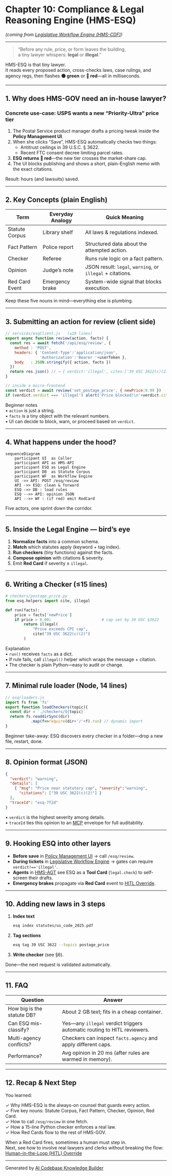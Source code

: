 # Chapter 10: Compliance & Legal Reasoning Engine (HMS-ESQ)

*(coming from [Legislative Workflow Engine (HMS-CDF)](09_legislative_workflow_engine__hms_cdf__.md))*  

---

> “Before any rule, price, or form leaves the building,  
> a tiny lawyer whispers: **legal** or **illegal**.”

HMS-ESQ is that tiny lawyer.  
It reads every proposed action, cross-checks laws, case rulings, and agency regs, then flashes **🟢 green** or **🔴 red**—all in milliseconds.

---

## 1. Why does HMS-GOV need an in-house lawyer?

### Concrete use-case: USPS wants a new “Priority-Ultra” price tier

1. The Postal Service product manager drafts a pricing tweak inside the **Policy Management UI**.  
2. When she clicks “Save”, HMS-ESQ automatically checks two things:  
   * Antitrust ceilings in 39 U.S.C. § 3622.  
   * Recent FTC consent decree limiting parcel rates.  
3. **ESQ returns 🔴 red**—the new tier crosses the market-share cap.  
4. The UI blocks publishing and shows a short, plain-English memo with the exact citations.

Result: hours (and lawsuits) saved.

---

## 2. Key Concepts (plain English)

| Term | Everyday Analogy | Quick Meaning |
|------|------------------|---------------|
| Statute Corpus | Library shelf | All laws & regulations indexed. |
| Fact Pattern | Police report | Structured data about the attempted action. |
| Checker | Referee | Runs rule logic on a fact pattern. |
| Opinion | Judge’s note | JSON result: `legal`, `warning`, or `illegal` + citations. |
| Red Card Event | Emergency brake | System-wide signal that blocks execution. |

Keep these five nouns in mind—everything else is plumbing.

---

## 3. Submitting an action for review (client side)

```js
// services/esqClient.js   (≤18 lines)
export async function review(action, facts) {
  const res = await fetch('/api/esq/review', {
    method : 'POST',
    headers: { 'Content-Type':'application/json',
               'Authorization':'Bearer '+userToken },
    body   : JSON.stringify({ action, facts })
  })
  return res.json() // → { verdict:'illegal', cites:['39 USC 3622(c)(2)'] }
}

// inside a micro-frontend
const verdict = await review('set_postage_price', { newPrice:9.99 })
if (verdict.verdict === 'illegal') alert('Price blocked!\n'+verdict.cites[0])
```

Beginner notes  
• `action` is just a string.  
• `facts` is a tiny object with the relevant numbers.  
• UI can decide to block, warn, or proceed based on `verdict`.

---

## 4. What happens under the hood?

```mermaid
sequenceDiagram
    participant UI  as Caller
    participant API as HMS-API
    participant ESQ as Legal Engine
    participant DB  as Statute Corpus
    participant WF  as Workflow Engine
    UI ->> API: POST /esq/review
    API ->> ESQ: clean & forward
    ESQ ->> DB : load rules
    ESQ -->> API: opinion JSON
    API -->> WF : (if red) emit RedCard
```

Five actors, one sprint down the corridor.

---

## 5. Inside the Legal Engine — bird’s eye

1. **Normalize facts** into a common schema.  
2. **Match** which statutes apply (keyword + tag index).  
3. **Run checkers** (tiny functions) against the facts.  
4. **Compose opinion** with citations & severity.  
5. Emit **Red Card** if severity ≥ `illegal`.

---

## 6. Writing a Checker (≤15 lines)

```python
# checkers/postage_price.py
from esq.helpers import cite, illegal

def run(facts):
    price = facts['newPrice']
    if price > 8.00:                      # cap set by 39 USC §3622
        return illegal(
            "Price exceeds CPI cap",
            cite("39 USC 3622(c)(2)")
        )
```

Explanation  
• `run()` receives `facts` as a dict.  
• If rule fails, call `illegal()` helper which wraps the message + citation.  
• The checker is plain Python—easy to audit or change.

---

## 7. Minimal rule loader (Node, 14 lines)

```js
// esq/loaders.js
import fs from 'fs'
export function loadCheckers(topic){
  const dir = `./checkers/${topic}`
  return fs.readdirSync(dir)
           .map(f=>require(dir+'/'+f).run) // dynamic import
}
```

Beginner take-away: ESQ discovers every checker in a folder—drop a new file, restart, done.

---

## 8. Opinion format (JSON)

```json
{
  "verdict": "warning",
  "details": [
    { "msg": "Price near statutory cap", "severity":"warning",
      "citations": ["39 USC 3622(c)(2)"] }
  ],
  "traceId": "esq-7f2d"
}
```

• `verdict` is the highest severity among details.  
• `traceId` ties this opinion to an [MCP](07_model_context_protocol__hms_mcp__.md) envelope for full auditability.

---

## 9. Hooking ESQ into other layers

* **Before save** in [Policy Management UI](01_policy_management_ui_.md) → call `/esq/review`.  
* **During tickets** in [Legislative Workflow Engine](09_legislative_workflow_engine__hms_cdf__.md) → gates can require `verdict!=='illegal'`.  
* **Agents** in [HMS-AGT](06_ai_representative_agent__hms_agt___hms_agx__.md) see ESQ as a **Tool Card** (`legal.check`) to self-screen their drafts.  
* **Emergency brakes** propagate via **Red Card** event to [HITL Override](11_human_in_the_loop__hitl__override_.md).

---

## 10. Adding new laws in 3 steps

1. **Index text**  
   ```bash
   esq index statutes/us_code_2025.pdf
   ```
2. **Tag sections**  
   ```bash
   esq tag 39 USC 3622 --topics postage_price
   ```
3. **Write checker** (see §6).

Done—the next request is validated automatically.

---

## 11. FAQ

| Question | Answer |
|----------|--------|
| How big is the statute DB? | About 2 GB text; fits in a cheap container. |
| Can ESQ mis-classify? | Yes—any `illegal` verdict triggers automatic routing to HITL reviewers. |
| Multi-agency conflicts? | Checkers can inspect `facts.agency` and apply different caps. |
| Performance? | Avg opinion in 20 ms (after rules are warmed in memory). |

---

## 12. Recap & Next Step

You learned:

✓ Why HMS-ESQ is the always-on counsel that guards every action.  
✓ Five key nouns: Statute Corpus, Fact Pattern, Checker, Opinion, Red Card.  
✓ How to call `/esq/review` in one fetch.  
✓ How a 15-line Python checker enforces a real law.  
✓ How Red Cards flow to the rest of HMS-GOV.

When a Red Card fires, sometimes a human must step in.  
Next, see how to involve real lawyers and clerks without breaking the flow:  
[Human-in-the-Loop (HITL) Override](11_human_in_the_loop__hitl__override_.md)

---

Generated by [AI Codebase Knowledge Builder](https://github.com/The-Pocket/Tutorial-Codebase-Knowledge)